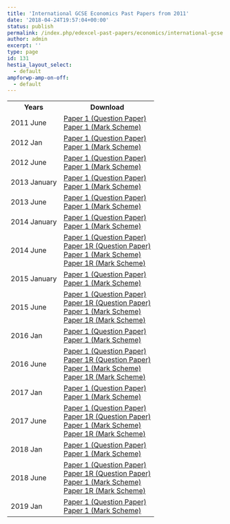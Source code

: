 ```yaml
---
title: 'International GCSE Economics Past Papers from 2011'
date: '2018-04-24T19:57:04+00:00'
status: publish
permalink: /index.php/edexcel-past-papers/economics/international-gcse
author: admin
excerpt: ''
type: page
id: 131
hestia_layout_select:
  - default
ampforwp-amp-on-off:
  - default
---
```


<table class="table" style="width: 100%;">
<tbody>
<tr>
<th>Years</th>
<th>Download</th>
</tr>
<tr>
<td>2011 June</td>
<td>
    <a href="https://www.dropbox.com/s/50qq9z9n0ncr0ay/4EC0_01_que_20110606.pdf?dl=1">Paper 1 (Question Paper)</a><br />
    <a href="https://www.dropbox.com/s/wsi9wafakg93vte/4EC0_01_rms_20110824a.pdf?dl=1">Paper 1 (Mark Scheme)</a></td>
</tr>
<tr>
<td>2012 Jan</td>
<td>
    <a href="https://www.dropbox.com/s/r0mg82ukc8dbkzx/4EC0_01_que_20120307.pdf?dl=1">Paper 1 (Question Paper)</a><br />
    <a href="https://www.dropbox.com/s/n2idwlsyhn48y4c/4EC0_01_msc_20120307.pdf?dl=1">Paper 1 (Mark Scheme)</a></td>
</tr>
<tr>
<td>2012 June</td>
<td>
    <a href="https://www.dropbox.com/s/1nuoqchzpes2l6j/4EC0_01_que_20120518.pdf?dl=1">Paper 1 (Question Paper)</a><br />
    <a href="https://www.dropbox.com/s/pq3icpsssot6poc/4EC0_01_rms_20120823.pdf?dl=1">Paper 1 (Mark Scheme)</a></td>
</tr>
<tr>
<td>2013 January</td>
<td>
    <a href="https://www.dropbox.com/s/4mnt24r34l0gdb7/4EC0_01_que_20130124.pdf?dl=1">Paper 1 (Question Paper)</a><br />
    <a href="https://www.dropbox.com/s/5de322xz18sqv44/4EC0_01_rms_20130307.pdf?dl=1">Paper 1 (Mark Scheme)</a></td>
</tr>
<tr>
<td>2013 June</td>
<td>
    <a href="https://www.dropbox.com/s/xsv3p4gmye8gpdx/4EC0_01_que_20130522.pdf?dl=1">Paper 1 (Question Paper)</a><br />
    <a href="https://www.dropbox.com/s/gqydqzdcyfhwrou/4EC0_01_msc_20130822.pdf?dl=1">Paper 1 (Mark Scheme)</a></td>
</tr>
<tr>
<td>2014 January</td>
<td>
    <a href="https://www.dropbox.com/s/iu3j8ihrk1te0yw/4EC0_01_que_20140129.pdf?dl=1">Paper 1 (Question Paper)</a><br />
    <a href="https://www.dropbox.com/s/z82x3xm2utsbarj/4EC0_01_msc_20140306.pdf?dl=1">Paper 1 (Mark Scheme)</a></td>
</tr>
<tr>
<td>2014 June</td>
<td>
    <a href="https://www.dropbox.com/s/yglc6ahsvs1ckqy/Question-paper-Paper-1-June-2014.pdf?dl=1">Paper 1 (Question Paper)</a><br />
    <a href="https://www.dropbox.com/s/h2sst3tph8agw5y/Question-paper-Paper-1R-June-2014.pdf?dl=1">Paper 1R (Question Paper)</a><br />
    <a href="https://www.dropbox.com/s/4k3k14w0msgkjoy/Mark-scheme-Paper-1-June-2014.pdf?dl=1">Paper 1 (Mark Scheme)</a><br />
    <a href="https://www.dropbox.com/s/ttunhvsznl85jjf/Mark-scheme-Paper-1R-June-2014.pdf?dl=1">Paper 1R (Mark Scheme)</a></td>
</tr>
<tr>
<td>2015 January</td>
<td>
    <a href="https://www.dropbox.com/s/dwulze11zu3te7w/4EC0_01_que_20150129.pdf?dl=1">Paper 1 (Question Paper)</a><br />
    <a href="https://www.dropbox.com/s/8c2v0vir6z9pc9e/4EC0_01_msc_20150305.pdf?dl=1">Paper 1 (Mark Scheme)</a></td>
</tr>
<tr>
<td>2015 June</td>
<td>
    <a href="https://www.dropbox.com/s/h8k1hl7eoyhamgu/4EC0_01_que_20150601.pdf?dl=1">Paper 1 (Question Paper)</a><br />
    <a href="https://www.dropbox.com/s/cvs0kueuo9p2495/4EC0_01R_que_20150601.pdf?dl=1">Paper 1R (Question Paper)</a><br />
    <a href="https://www.dropbox.com/s/pjmz4futglzbj5q/4EC0_01_msc_20150819.pdf?dl=1">Paper 1 (Mark Scheme)</a><br />
    <a href="https://www.dropbox.com/s/6fm3si05he5gj4r/4EC0_01R_msc_20150819.pdf?dl=1">Paper 1R (Mark Scheme)</a></td>
</tr>
<tr>
<td>2016 Jan</td>
<td>
    <a href="https://www.dropbox.com/s/pdrd1qbcxsfgv1j/4EC0_01_que_20160202.pdf?dl=1">Paper 1 (Question Paper)</a><br />
    <a href="https://www.dropbox.com/s/wpsx8d126618ni1/4EC0_01_msc_20160208.pdf?dl=1">Paper 1 (Mark Scheme)</a></td>
</tr>
<tr>
<td>2016 June</td>
<td>
    <a href="https://www.dropbox.com/s/ag2jn4p1nv0o6dv/4EC0_01_que_20160606.pdf?dl=1">Paper 1 (Question Paper)</a><br />
    <a href="https://www.dropbox.com/s/1awhyekonwbt0nu/4EC0_01R_que_20160606.pdf?dl=1">Paper 1R (Question Paper)</a><br />
    <a href="https://www.dropbox.com/s/ztujlhx83j1j00g/4EC0_01_rms_20160824.pdf?dl=1">Paper 1 (Mark Scheme)</a><br />
    <a href="https://www.dropbox.com/s/sst4rugr783ujph/4EC0_01R_rms_20160824.pdf?dl=1">Paper 1R (Mark Scheme)</a></td>
</tr>
<tr>
<td>2017 Jan</td>
<td>
    <a href="https://qualifications.pearson.com/content/dam/pdf/International%20GCSE/Economics/2009/Exam%20materials/4EC0_01_que_20170121.pdf">Paper 1 (Question Paper)</a><br />
    <a href="https://qualifications.pearson.com/content/dam/pdf/International%20GCSE/Economics/2009/Exam%20materials/4EC0_01_rms_20170301.pdf">Paper 1 (Mark Scheme)</a></td>
</tr>
<tr>
<td>2017 June</td>
<td>
    <a href="https://qualifications.pearson.com/content/dam/pdf/International%20GCSE/Economics/2009/Exam%20materials/4EC0_01_que_20170607.pdf">Paper 1 (Question Paper)</a><br />
    <a href="https://qualifications.pearson.com/content/dam/pdf/International%20GCSE/Economics/2009/Exam%20materials/4EC0_01R_que_20170607.pdf">Paper 1R (Question Paper)</a><br />
    <a href="https://qualifications.pearson.com/content/dam/pdf/International%20GCSE/Economics/2009/Exam%20materials/4EC0_01_rms_20170823.pdf">Paper 1 (Mark Scheme)</a><br />
    <a href="https://qualifications.pearson.com/content/dam/pdf/International%20GCSE/Economics/2009/Exam%20materials/4EC0_01R_rms_20170823.pdf">Paper 1R (Mark Scheme)</a></td>
</tr>
<tr>
<td>2018 Jan</td>
<td>
    <a href="https://qualifications.pearson.com/content/dam/pdf/International%20GCSE/Economics/2009/Exam%20materials/4EC0_01_que_20180124.pdf">Paper 1 (Question Paper)</a><br />
    <a href="https://qualifications.pearson.com/content/dam/pdf/International%20GCSE/Economics/2009/Exam%20materials/4EC0_01_rms_20180308.pdf">Paper 1 (Mark Scheme)</a></td>
</tr>
<tr>
<td>2018 June</td>
<td>
    <a href="https://qualifications.pearson.com/content/dam/pdf/International%20GCSE/Economics/2009/Exam%20materials/4EC0_01_que_20180605.pdf">Paper 1 (Question Paper)</a><br />
    <a href="https://qualifications.pearson.com/content/dam/pdf/International%20GCSE/Economics/2009/Exam%20materials/4EC0_01R_que_20180605.pdf">Paper 1R (Question Paper)</a><br />
    <a href="https://qualifications.pearson.com/content/dam/pdf/International%20GCSE/Economics/2009/Exam%20materials/4EC0_01_rms_20180822.pdf">Paper 1 (Mark Scheme)</a><br />
    <a href="https://qualifications.pearson.com/content/dam/pdf/International%20GCSE/Economics/2009/Exam%20materials/4EC0_01R_rms_20180822.pdf">Paper 1R (Mark Scheme)</a></td>
</tr>
<tr>
<td>2019 Jan</td>
<td>
    <a href="https://qualifications.pearson.com/content/dam/pdf/International%20GCSE/Economics/2009/Exam%20materials/4EC0_01_que_20190119.pdf">Paper 1 (Question Paper)</a><br />
    <a href="https://qualifications.pearson.com/content/dam/pdf/International%20GCSE/Economics/2009/Exam%20materials/4EC0_01_msc_20190307.pdf">Paper 1 (Mark Scheme)</a></td>
</tr>
</tbody>
</table>
